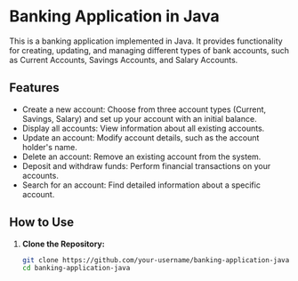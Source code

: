 # Banking Application in Java

This is a banking application implemented in Java. It provides functionality for creating, updating, and managing different types of bank accounts, such as Current Accounts, Savings Accounts, and Salary Accounts.

## Features

- Create a new account: Choose from three account types (Current, Savings, Salary) and set up your account with an initial balance.
- Display all accounts: View information about all existing accounts.
- Update an account: Modify account details, such as the account holder's name.
- Delete an account: Remove an existing account from the system.
- Deposit and withdraw funds: Perform financial transactions on your accounts.
- Search for an account: Find detailed information about a specific account.

## How to Use

1. **Clone the Repository:**
   ```bash
   git clone https://github.com/your-username/banking-application-java.git
   cd banking-application-java
